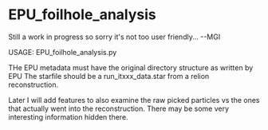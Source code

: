 # EPU_foilhole_analysis

Still a work in progress so sorry it's not too user friendly... --MGI

USAGE: EPU_foilhole_analysis.py <Path to EPU metadata> <relion starfile>

THe EPU metadata must have the original directory structure as written by EPU
The starfile should be a run_itxxx_data.star from a relion reconstruction.

Later I will add features to also examine the raw picked particles vs the ones that actually went into the reconstruction. 
There may be some very interesting information hidden there. 
